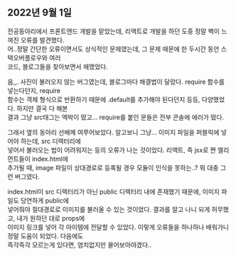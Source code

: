 ## **2022년 9월 1일**

전공동아리에서 프론트엔드 개발을 맡았는데, 리액트로 개발을 하던 도중 정말 벽이 느껴진 오류를 발견했다.  
어..정말 간단한 오류이면서도 상식적인 문제였는데, 그 문제 때문에 한 두시간 동안 스택오버플로우와 여러  
코드, 블로그들을 찾아보면서 헤맸었다.  

음,,. 사진이 불러오지 않는 버그였는데, 블로그마다 해결법이 달랐다. require 함수를 넣는다던지, require  
함수는 객체 형식으로 반환하기 때문에 .default를 추가해야 된다던지 등등, 다양했었다. 하지만 결국 다 해본  
결과 그냥 src태그는 엑박이 떴고... require를 붙인 문들은 전부 콘솔에 에러가 떴다.  

그래서 옆의 동아리 선배께 여쭈어보았다. 알고보니 그냥... 이미지 파일을 퍼블릭에 넣어야 하는데, src 디렉터리에  
넣어서 불러오는 법이 어려워지는 등의 오류가 나는 것이었다. 리액트, 즉 jsx로 짠 엘리먼트들이 index.html에  
추가될 때, image 파일이 상대경로로 등록될 경우 모듈이 인식을 못하는..? 뭐 대충 그런 버그였다.  

index.html이 src 디렉터리가 아닌 public 디렉터리 내에 존재했기 때문에, 이미지 파일도 당연하게 public에  
넣어줘야 절대경로로 이미지를 불러올 수 있는 것이었다. 결과를 알고 나니 되게 허무했고, 내가 원하던 대로 props에  
이미지 링크를 넣어 각 아이템에 전달할 수 있었다. 이렇게 오류들을 하나하나 배워가니 정말 도움이 되었다. 다음에도  
즉각즉각 모르는게 있다면, 염치없지만 물어보아야겠다..